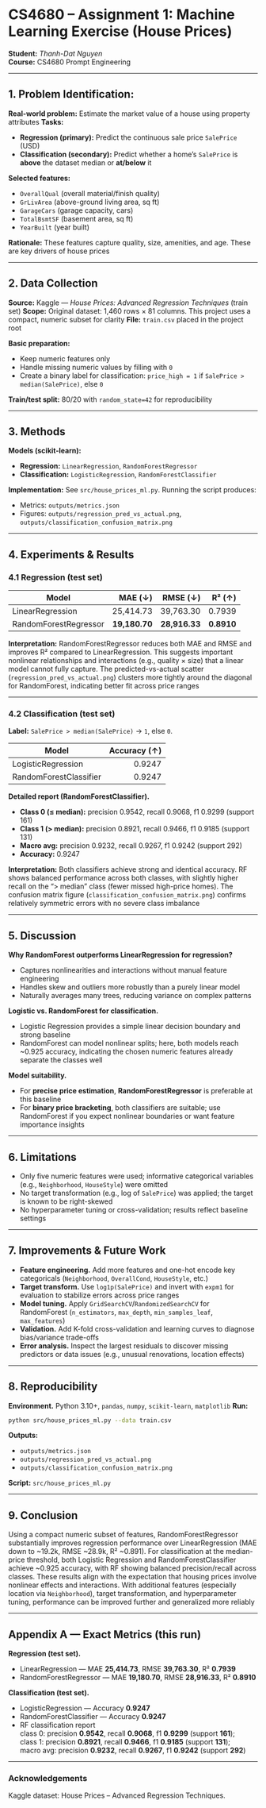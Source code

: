 # CS4680 – Assignment 1: Machine Learning Exercise (House Prices)

**Student:** _Thanh-Dat Nguyen_  
**Course:** CS4680 Prompt Engineering  

---

## 1. Problem Identification:

**Real-world problem:** Estimate the market value of a house using property attributes
**Tasks:**
- **Regression (primary):** Predict the continuous sale price `SalePrice` (USD)
- **Classification (secondary):** Predict whether a home’s `SalePrice` is **above** the dataset median or **at/below** it

**Selected features:**
- `OverallQual` (overall material/finish quality)
- `GrLivArea` (above-ground living area, sq ft)
- `GarageCars` (garage capacity, cars)
- `TotalBsmtSF` (basement area, sq ft)
- `YearBuilt` (year built)

**Rationale:** These features capture quality, size, amenities, and age. These are key drivers of house prices

---

## 2. Data Collection

**Source:** Kaggle — *House Prices: Advanced Regression Techniques* (train set)
**Scope:** Original dataset: 1,460 rows × 81 columns. This project uses a compact, numeric subset for clarity
**File:** `train.csv` placed in the project root

**Basic preparation:**
- Keep numeric features only
- Handle missing numeric values by filling with `0` 
- Create a binary label for classification: `price_high = 1` if `SalePrice > median(SalePrice)`, else `0`

**Train/test split:** 80/20 with `random_state=42` for reproducibility

---

## 3. Methods

**Models (scikit-learn):**
- **Regression:** `LinearRegression`, `RandomForestRegressor`
- **Classification:** `LogisticRegression`, `RandomForestClassifier`

**Implementation:** See `src/house_prices_ml.py`. Running the script produces:
- Metrics: `outputs/metrics.json`
- Figures: `outputs/regression_pred_vs_actual.png`, `outputs/classification_confusion_matrix.png`

---

## 4. Experiments & Results

### 4.1 Regression (test set)
| Model                  | MAE (↓)   | RMSE (↓)   | R² (↑)   |
|------------------------|-----------:|-----------:|---------:|
| LinearRegression       | 25,414.73 | 39,763.30 | 0.7939 |
| RandomForestRegressor  | **19,180.70** | **28,916.33** | **0.8910** |

**Interpretation:** RandomForestRegressor reduces both MAE and RMSE and improves R² compared to LinearRegression. This suggests important nonlinear relationships and interactions (e.g., quality × size) that a linear model cannot fully capture. The predicted-vs-actual scatter (`regression_pred_vs_actual.png`) clusters more tightly around the diagonal for RandomForest, indicating better fit across price ranges

---

### 4.2 Classification (test set)
**Label:** `SalePrice > median(SalePrice)` → `1`, else `0`.

| Model                   | Accuracy (↑) |
|-------------------------|--------------:|
| LogisticRegression      | 0.9247 |
| RandomForestClassifier  | 0.9247 |

**Detailed report (RandomForestClassifier).**
- **Class 0 (≤ median):** precision 0.9542, recall 0.9068, f1 0.9299 (support 161)  
- **Class 1 (> median):** precision 0.8921, recall 0.9466, f1 0.9185 (support 131)  
- **Macro avg:** precision 0.9232, recall 0.9267, f1 0.9242 (support 292)  
- **Accuracy:** 0.9247

**Interpretation:** Both classifiers achieve strong and identical accuracy. RF shows balanced performance across both classes, with slightly higher recall on the “> median” class (fewer missed high-price homes). The confusion matrix figure (`classification_confusion_matrix.png`) confirms relatively symmetric errors with no severe class imbalance

---

## 5. Discussion

**Why RandomForest outperforms LinearRegression for regression?**  
- Captures nonlinearities and interactions without manual feature engineering
- Handles skew and outliers more robustly than a purely linear model
- Naturally averages many trees, reducing variance on complex patterns

**Logistic vs. RandomForest for classification.**  
- Logistic Regression provides a simple linear decision boundary and strong baseline
- RandomForest can model nonlinear splits; here, both models reach ~0.925 accuracy, indicating the chosen numeric features already separate the classes well

**Model suitability.**  
- For **precise price estimation**, **RandomForestRegressor** is preferable at this baseline
- For **binary price bracketing**, both classifiers are suitable; use RandomForest if you expect nonlinear boundaries or want feature importance insights

---

## 6. Limitations

- Only five numeric features were used; informative categorical variables (e.g., `Neighborhood`, `HouseStyle`) were omitted 
- No target transformation (e.g., log of `SalePrice`) was applied; the target is known to be right-skewed
- No hyperparameter tuning or cross-validation; results reflect baseline settings

---

## 7. Improvements & Future Work

- **Feature engineering.** Add more features and one-hot encode key categoricals (`Neighborhood`, `OverallCond`, `HouseStyle`, etc.)
- **Target transform.** Use `log1p(SalePrice)` and invert with `expm1` for evaluation to stabilize errors across price ranges
- **Model tuning.** Apply `GridSearchCV`/`RandomizedSearchCV` for RandomForest (`n_estimators`, `max_depth`, `min_samples_leaf`, `max_features`)
- **Validation.** Add K-fold cross-validation and learning curves to diagnose bias/variance trade-offs
- **Error analysis.** Inspect the largest residuals to discover missing predictors or data issues (e.g., unusual renovations, location effects)

---

## 8. Reproducibility

**Environment.** Python 3.10+, `pandas`, `numpy`, `scikit-learn`, `matplotlib`
**Run:**
```bash
python src/house_prices_ml.py --data train.csv
```
**Outputs:**
- `outputs/metrics.json`
- `outputs/regression_pred_vs_actual.png`
- `outputs/classification_confusion_matrix.png`

**Script:** `src/house_prices_ml.py`

---

## 9. Conclusion

Using a compact numeric subset of features, RandomForestRegressor substantially improves regression performance over LinearRegression (MAE down to ~19.2k, RMSE ~28.9k, R² ~0.891). For classification at the median-price threshold, both Logistic Regression and RandomForestClassifier achieve ~0.925 accuracy, with RF showing balanced precision/recall across classes. These results align with the expectation that housing prices involve nonlinear effects and interactions. With additional features (especially location via `Neighborhood`), target transformation, and hyperparameter tuning, performance can be improved further and generalized more reliably

---

## Appendix A — Exact Metrics (this run)

**Regression (test set).**
- LinearRegression — MAE **25,414.73**, RMSE **39,763.30**, R² **0.7939**
- RandomForestRegressor — MAE **19,180.70**, RMSE **28,916.33**, R² **0.8910**

**Classification (test set).**
- LogisticRegression — Accuracy **0.9247**
- RandomForestClassifier — Accuracy **0.9247**
- RF classification report  
  class 0: precision **0.9542**, recall **0.9068**, f1 **0.9299** (support **161**);  
  class 1: precision **0.8921**, recall **0.9466**, f1 **0.9185** (support **131**);  
  macro avg: precision **0.9232**, recall **0.9267**, f1 **0.9242** (support **292**)

---

### Acknowledgements
Kaggle dataset: House Prices – Advanced Regression Techniques.
